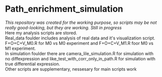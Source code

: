 # Path_enrichment_simulation
*This repository was created for the working purpose, so scripts may be not really good-looking, but they are working. Still in progress<br>*
Here my analysis scripts are stored. <br>
Real_data foulder includes analysis of real data and it's visualization script.  F+O+C+V_M0.R for M0 vs M0 experiment and F+O+C+V_M1.R foor M0 vs M1 experiment. <br>
In simulation foulder there are camera_lile_simulation.R for simulation with no diffexpression and like_test_with_corr_only_in_path.R for simulation 
with true differential expression. <br>
Other scripts are supplementary, nessesary for main scripts work
